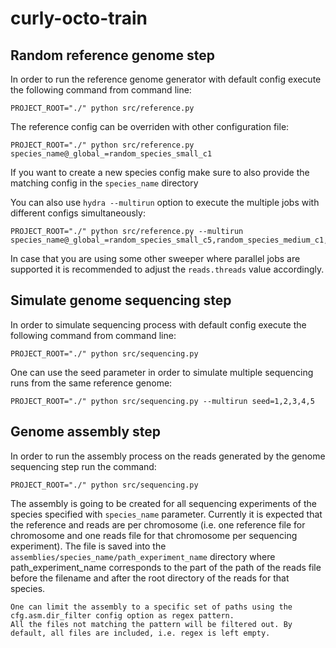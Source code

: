 # curly-octo-train

## Random reference genome step
In order to run the reference genome generator with default config execute the following command from command line:

```
PROJECT_ROOT="./" python src/reference.py 
```
The reference config can be overriden with other configuration file:
```
PROJECT_ROOT="./" python src/reference.py species_name@_global_=random_species_small_c1
```
If you want to create a new species config make sure to also provide the matching config in the `species_name` directory

You can also use `hydra --multirun` option to execute the multiple jobs with different configs simultaneously:
```
PROJECT_ROOT="./" python src/reference.py --multirun species_name@_global_=random_species_small_c5,random_species_medium_c1,random_species_medium_c5
```
In case that you are using some other sweeper where parallel jobs are supported it is recommended to adjust the `reads.threads` value accordingly.

## Simulate genome sequencing step

In order to simulate sequencing process with default config execute the following command from command line:

```
PROJECT_ROOT="./" python src/sequencing.py 
```
One can use the seed parameter in order to simulate multiple sequencing runs from the same reference genome:
```
PROJECT_ROOT="./" python src/sequencing.py --multirun seed=1,2,3,4,5 
```

## Genome assembly step
In order to run the assembly process on the reads generated by the genome sequencing step run the command:
```
PROJECT_ROOT="./" python src/sequencing.py 
```
The assembly is going to be created for all sequencing experiments of the species specified with `species_name` parameter. Currently it is expected that the reference and reads are per chromosome (i.e. one reference file for
chromosome and one reads file for that chromosome per sequencing experiment). The file is saved into the `assemblies/species_name/path_experiment_name` directory where path_experiment_name corresponds to the part of
the path of the reads file before the filename and after the root directory of the reads for that species.
```
One can limit the assembly to a specific set of paths using the cfg.asm.dir_filter config option as regex pattern.
All the files not matching the pattern will be filtered out. By default, all files are included, i.e. regex is left empty.
